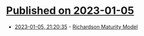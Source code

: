 # [Published on 2023-01-05](index.md)

* [2023-01-05, 21:20:35](https://news.ycombinator.com/item?id=34266765) - [Richardson Maturity Model](https://martinfowler.com/articles/richardsonMaturityModel.html)
